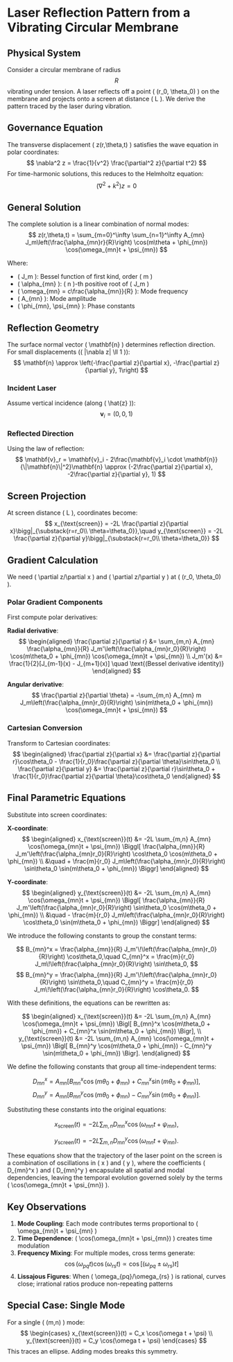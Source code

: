 # Laser Reflection Pattern from a Vibrating Circular Membrane

## Physical System
Consider a circular membrane of radius $$R$$ vibrating under tension. A laser reflects off a point \( (r_0, \theta_0) \) on the membrane and projects onto a screen at distance \( L \). We derive the pattern traced by the laser during vibration.

## Governance Equation
The transverse displacement \( z(r,\theta,t) \) satisfies the wave equation in polar coordinates:
$$
\nabla^2 z = \frac{1}{v^2} \frac{\partial^2 z}{\partial t^2}
$$
For time-harmonic solutions, this reduces to the Helmholtz equation:
$$
\left(\nabla^2 + k^2\right) z = 0
$$

## General Solution
The complete solution is a linear combination of normal modes:
$$
z(r,\theta,t) = \sum_{m=0}^\infty \sum_{n=1}^\infty A_{mn} J_m\left(\frac{\alpha_{mn}r}{R}\right) \cos(m\theta + \phi_{mn}) \cos(\omega_{mn}t + \psi_{mn})
$$

Where:
- \( J_m \): Bessel function of first kind, order \( m \)
- \( \alpha_{mn} \): \( n \)-th positive root of \( J_m \)
- \( \omega_{mn} = c\frac{\alpha_{mn}}{R} \): Mode frequency
- \( A_{mn} \): Mode amplitude
- \( \phi_{mn}, \psi_{mn} \): Phase constants

## Reflection Geometry
The surface normal vector \( \mathbf{n} \) determines reflection direction. For small displacements (\( |\nabla z| \ll 1 \)):
$$
\mathbf{n} \approx \left(-\frac{\partial z}{\partial x}, -\frac{\partial z}{\partial y}, 1\right)
$$

### Incident Laser
Assume vertical incidence (along \( \hat{z} \)):
$$
\mathbf{v}_i = (0,0,1)
$$

### Reflected Direction
Using the law of reflection:
$$
\mathbf{v}_r = \mathbf{v}_i - 2\frac{\mathbf{v}_i \cdot \mathbf{n}}{\|\mathbf{n}\|^2}\mathbf{n} \approx (-2\frac{\partial z}{\partial x}, -2\frac{\partial z}{\partial y}, 1)
$$

## Screen Projection
At screen distance \( L \), coordinates become:
$$
x_{\text{screen}} = -2L \frac{\partial z}{\partial x}\bigg|_{\substack{r=r_0\\ \theta=\theta_0}},\quad y_{\text{screen}} = -2L \frac{\partial z}{\partial y}\bigg|_{\substack{r=r_0\\ \theta=\theta_0}}
$$

## Gradient Calculation
We need \( \partial z/\partial x \) and \( \partial z/\partial y \) at \( (r_0, \theta_0) \).

### Polar Gradient Components
First compute polar derivatives:

**Radial derivative**:
$$
\begin{aligned}
\frac{\partial z}{\partial r} &= \sum_{m,n} A_{mn} \frac{\alpha_{mn}}{R} J_m'\left(\frac{\alpha_{mn}r_0}{R}\right) \cos(m\theta_0 + \phi_{mn}) \cos(\omega_{mn}t + \psi_{mn}) \\
J_m'(x) &= \frac{1}{2}[J_{m-1}(x) - J_{m+1}(x)] \quad \text{(Bessel derivative identity)}
\end{aligned}
$$

**Angular derivative**:
$$
\frac{\partial z}{\partial \theta} = -\sum_{m,n} A_{mn} m J_m\left(\frac{\alpha_{mn}r_0}{R}\right) \sin(m\theta_0 + \phi_{mn}) \cos(\omega_{mn}t + \psi_{mn})
$$

### Cartesian Conversion
Transform to Cartesian coordinates:
$$
\begin{aligned}
\frac{\partial z}{\partial x} &= \frac{\partial z}{\partial r}\cos\theta_0 - \frac{1}{r_0}\frac{\partial z}{\partial \theta}\sin\theta_0 \\
\frac{\partial z}{\partial y} &= \frac{\partial z}{\partial r}\sin\theta_0 + \frac{1}{r_0}\frac{\partial z}{\partial \theta}\cos\theta_0
\end{aligned}
$$

## Final Parametric Equations
Substitute into screen coordinates:

**X-coordinate**:
$$
\begin{aligned}
x_{\text{screen}}(t) &= -2L \sum_{m,n} A_{mn} \cos(\omega_{mn}t + \psi_{mn}) \Biggl[ \frac{\alpha_{mn}}{R} J_m'\left(\frac{\alpha_{mn}r_0}{R}\right) \cos\theta_0 \cos(m\theta_0 + \phi_{mn}) \\
&\quad + \frac{m}{r_0} J_m\left(\frac{\alpha_{mn}r_0}{R}\right) \sin\theta_0 \sin(m\theta_0 + \phi_{mn}) \Biggr]
\end{aligned}
$$

**Y-coordinate**:
$$
\begin{aligned}
y_{\text{screen}}(t) &= -2L \sum_{m,n} A_{mn} \cos(\omega_{mn}t + \psi_{mn}) \Biggl[ \frac{\alpha_{mn}}{R} J_m'\left(\frac{\alpha_{mn}r_0}{R}\right) \sin\theta_0 \cos(m\theta_0 + \phi_{mn}) \\
&\quad - \frac{m}{r_0} J_m\left(\frac{\alpha_{mn}r_0}{R}\right) \cos\theta_0 \sin(m\theta_0 + \phi_{mn}) \Biggr]
\end{aligned}
$$

We introduce the following constants to group the constant terms:

$$
B_{mn}^x = \frac{\alpha_{mn}}{R} J_m'\!\left(\frac{\alpha_{mn}r_0}{R}\right) \cos\theta_0,\quad
C_{mn}^x = \frac{m}{r_0} J_m\!\left(\frac{\alpha_{mn}r_0}{R}\right) \sin\theta_0,
$$
$$
B_{mn}^y = \frac{\alpha_{mn}}{R} J_m'\!\left(\frac{\alpha_{mn}r_0}{R}\right) \sin\theta_0,\quad
C_{mn}^y = \frac{m}{r_0} J_m\!\left(\frac{\alpha_{mn}r_0}{R}\right) \cos\theta_0.
$$

With these definitions, the equations can be rewritten as:

$$
\begin{aligned}
x_{\text{screen}}(t) &= -2L \sum_{m,n} A_{mn} \cos(\omega_{mn}t + \psi_{mn}) \Bigl[ B_{mn}^x \cos(m\theta_0 + \phi_{mn}) + C_{mn}^x \sin(m\theta_0 + \phi_{mn}) \Bigr], \\
y_{\text{screen}}(t) &= -2L \sum_{m,n} A_{mn} \cos(\omega_{mn}t + \psi_{mn}) \Bigl[ B_{mn}^y \cos(m\theta_0 + \phi_{mn}) - C_{mn}^y \sin(m\theta_0 + \phi_{mn}) \Bigr].
\end{aligned}
$$

We define the following constants that group all time-independent terms:

$$
D_{mn}^x = A_{mn} \bigl[ B_{mn}^x \cos(m\theta_0 + \phi_{mn}) + C_{mn}^x \sin(m\theta_0 + \phi_{mn}) \bigr],
$$
$$
D_{mn}^y = A_{mn} \bigl[ B_{mn}^y \cos(m\theta_0 + \phi_{mn}) - C_{mn}^y \sin(m\theta_0 + \phi_{mn}) \bigr].
$$

Substituting these constants into the original equations:

$$
x_{\text{screen}}(t) = -2L \sum_{m,n} D_{mn}^x \cos(\omega_{mn}t + \psi_{mn}),
$$

$$
y_{\text{screen}}(t) = -2L \sum_{m,n} D_{mn}^y \cos(\omega_{mn}t + \psi_{mn}).
$$

These equations show that the trajectory of the laser point on the screen is a combination of oscillations in \( x \) and \( y \), where the coefficients \( D_{mn}^x \) and \( D_{mn}^y \) encapsulate all spatial and modal dependencies, leaving the temporal evolution governed solely by the terms \( \cos(\omega_{mn}t + \psi_{mn}) \).

## Key Observations
1. **Mode Coupling**: Each mode contributes terms proportional to \( \omega_{mn}t + \psi_{mn} \)
2. **Time Dependence**: \( \cos(\omega_{mn}t + \psi_{mn}) \) creates time modulation
3. **Frequency Mixing**: For multiple modes, cross terms generate:
   $$
   \cos(\omega_{pq}t)\cos(\omega_{rs}t) \propto \cos[(\omega_{pq} \pm \omega_{rs})t]
   $$
4. **Lissajous Figures**: When \( \omega_{pq}/\omega_{rs} \) is rational, curves close; irrational ratios produce non-repeating patterns

## Special Case: Single Mode
For a single \( (m,n) \) mode:
$$
\begin{cases}
x_{\text{screen}}(t) = C_x \cos(\omega t + \psi) \\
y_{\text{screen}}(t) = C_y \cos(\omega t + \psi)
\end{cases}
$$
This traces an ellipse. Adding modes breaks this symmetry.
